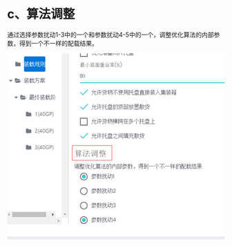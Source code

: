 # c、算法调整

通过选择参数扰动1-3中的一个和参数扰动4-5中的一个，调整优化算法的内部参数，得到一个不一样的配载结果。

![](/.gitbook/assets/31%20-%20副本.png)

